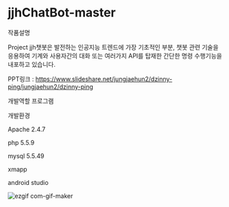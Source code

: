 # jjhChatBot-master

작품설명

Project jjh챗봇은 발전하는 인공지능 트렌드에 가장 기초적인 부분, 챗봇 관련 기술을 응용하여 기계와 사용자간의 대화 또는 여러가지 API를 탑재한 간단한 명령 수행기능을 내포하고 있습니다.

PPT링크 : https://www.slideshare.net/jungjaehun2/dzinny-ping/jungjaehun2/dzinny-ping

개발역할
프로그램

개발환경

Apache 2.4.7

php 5.5.9

mysql 5.5.49

xmapp

android studio



![ezgif com-gif-maker](https://cloud.githubusercontent.com/assets/19420356/23824213/914e644e-06b5-11e7-8221-e4ffc2b5d25c.gif)
